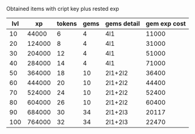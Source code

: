Obtained items with cript key plus rested exp

| lvl |   xp   | tokens | gems | gems detail | gem exp cost |
| --- | ------ | ------ | ---- | ----------- | ------------ |
| 10  | 44000  | 6      | 4    | 4l1         | 11000        |
| 20  | 124000 | 8      | 4    | 4l1         | 31000        |
| 30  | 204000 | 12     | 4    | 4l1         | 51000        |
| 40  | 284000 | 14     | 4    | 4l1         | 71000        |
| 50  | 364000 | 18     | 10   | 2l1+2l2     | 36400        |
| 60  | 444000 | 20     | 10   | 2l1+2l2     | 44400        |
| 70  | 524000 | 24     | 10   | 2l1+2l2     | 52400        |
| 80  | 604000 | 26     | 10   | 2l1+2l2     | 60400        |
| 90  | 684000 | 30     | 34   | 2l1+2l3     | 20117        |
| 100 | 764000 | 32     | 34   | 2l1+2l3     | 22470        |